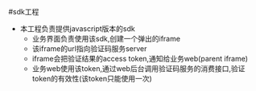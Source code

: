 #sdk工程

* 本工程负责提供javascript版本的sdk
    * 业务界面负责使用该sdk,创建一个弹出的iframe
    * 该iframe的url指向验证码服务server
    * iframe会把验证结果的access token,通知给业务web(parent iframe)
    * 业务web使用该token,通过web后台调用验证码服务的消费接口,验证token的有效性(该token只能使用一次)
